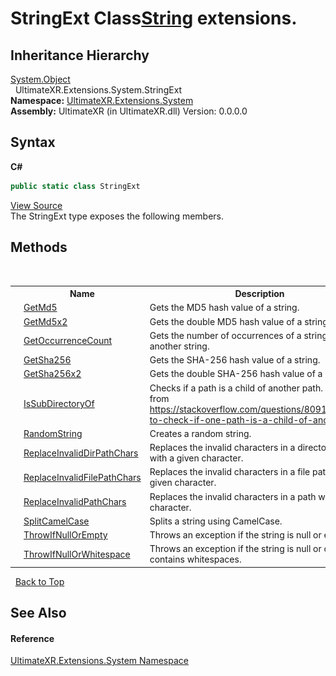 # StringExt Class<a href="https://docs.microsoft.com/dotnet/api/system.string" target="_blank" rel="noopener noreferrer">String</a> extensions.


## Inheritance Hierarchy
<a href="https://docs.microsoft.com/dotnet/api/system.object" target="_blank" rel="noopener noreferrer">System.Object</a><br />&nbsp;&nbsp;UltimateXR.Extensions.System.StringExt<br />
**Namespace:**&nbsp;<a href="N_UltimateXR_Extensions_System">UltimateXR.Extensions.System</a><br />**Assembly:**&nbsp;UltimateXR (in UltimateXR.dll) Version: 0.0.0.0

## Syntax

**C#**<br />
``` C#
public static class StringExt
```

<a href="UltimateXR/Scripts/Extensions/System/StringExt.cs" rel="noopener noreferrer" title="View the source code">View Source</a><br />
The StringExt type exposes the following members.


## Methods
&nbsp;<table><tr><th></th><th>Name</th><th>Description</th></tr><tr><td>![Public method](media/pubmethod.gif "Public method")![Static member](media/static.gif "Static member")</td><td><a href="M_UltimateXR_Extensions_System_StringExt_GetMd5">GetMd5</a></td><td>
Gets the MD5 hash value of a string.</td></tr><tr><td>![Public method](media/pubmethod.gif "Public method")![Static member](media/static.gif "Static member")</td><td><a href="M_UltimateXR_Extensions_System_StringExt_GetMd5x2">GetMd5x2</a></td><td>
Gets the double MD5 hash value of a string.</td></tr><tr><td>![Public method](media/pubmethod.gif "Public method")![Static member](media/static.gif "Static member")</td><td><a href="M_UltimateXR_Extensions_System_StringExt_GetOccurrenceCount">GetOccurrenceCount</a></td><td>
Gets the number of occurrences of a string in another string.</td></tr><tr><td>![Public method](media/pubmethod.gif "Public method")![Static member](media/static.gif "Static member")</td><td><a href="M_UltimateXR_Extensions_System_StringExt_GetSha256">GetSha256</a></td><td>
Gets the SHA-256 hash value of a string.</td></tr><tr><td>![Public method](media/pubmethod.gif "Public method")![Static member](media/static.gif "Static member")</td><td><a href="M_UltimateXR_Extensions_System_StringExt_GetSha256x2">GetSha256x2</a></td><td>
Gets the double SHA-256 hash value of a string.</td></tr><tr><td>![Public method](media/pubmethod.gif "Public method")![Static member](media/static.gif "Static member")</td><td><a href="M_UltimateXR_Extensions_System_StringExt_IsSubDirectoryOf">IsSubDirectoryOf</a></td><td>
Checks if a path is a child of another path. Adapted from https://stackoverflow.com/questions/8091829/how-to-check-if-one-path-is-a-child-of-another-path</td></tr><tr><td>![Public method](media/pubmethod.gif "Public method")![Static member](media/static.gif "Static member")</td><td><a href="M_UltimateXR_Extensions_System_StringExt_RandomString">RandomString</a></td><td>
Creates a random string.</td></tr><tr><td>![Public method](media/pubmethod.gif "Public method")![Static member](media/static.gif "Static member")</td><td><a href="M_UltimateXR_Extensions_System_StringExt_ReplaceInvalidDirPathChars">ReplaceInvalidDirPathChars</a></td><td>
Replaces the invalid characters in a directory path with a given character.</td></tr><tr><td>![Public method](media/pubmethod.gif "Public method")![Static member](media/static.gif "Static member")</td><td><a href="M_UltimateXR_Extensions_System_StringExt_ReplaceInvalidFilePathChars">ReplaceInvalidFilePathChars</a></td><td>
Replaces the invalid characters in a file path with a given character.</td></tr><tr><td>![Public method](media/pubmethod.gif "Public method")![Static member](media/static.gif "Static member")</td><td><a href="M_UltimateXR_Extensions_System_StringExt_ReplaceInvalidPathChars">ReplaceInvalidPathChars</a></td><td>
Replaces the invalid characters in a path with a given character.</td></tr><tr><td>![Public method](media/pubmethod.gif "Public method")![Static member](media/static.gif "Static member")</td><td><a href="M_UltimateXR_Extensions_System_StringExt_SplitCamelCase">SplitCamelCase</a></td><td>
Splits a string using CamelCase.</td></tr><tr><td>![Public method](media/pubmethod.gif "Public method")![Static member](media/static.gif "Static member")</td><td><a href="M_UltimateXR_Extensions_System_StringExt_ThrowIfNullOrEmpty">ThrowIfNullOrEmpty</a></td><td>
Throws an exception if the string is null or empty.</td></tr><tr><td>![Public method](media/pubmethod.gif "Public method")![Static member](media/static.gif "Static member")</td><td><a href="M_UltimateXR_Extensions_System_StringExt_ThrowIfNullOrWhitespace">ThrowIfNullOrWhitespace</a></td><td>
Throws an exception if the string is null or only contains whitespaces.</td></tr></table>&nbsp;
<a href="#stringext-class">Back to Top</a>

## See Also


#### Reference
<a href="N_UltimateXR_Extensions_System">UltimateXR.Extensions.System Namespace</a><br />